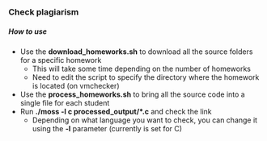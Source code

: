 ### Check plagiarism

##### How to use
* Use the **download_homeworks.sh** to download all the source folders for a specific homework
  * This will take some time depending on the number of homeworks
  * Need to edit the script to specify the directory where the homework is located (on vmchecker)
* Use the **process_homeworks.sh** to bring all the source code into a single file for each student
* Run **./moss -l c processed_output/*.c** and check the link
  * Depending on what language you want to check, you can change it using the **-l** parameter (currently is set for C)
